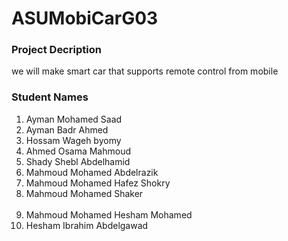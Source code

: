 <h1>ASUMobiCarG03</h1>
<h3>Project Decription</h3>
we will make smart car that supports remote control from mobile
<h3>Student Names</h3>
<ol>
<li>Ayman Mohamed Saad</li>
<li>Ayman Badr Ahmed</li>
<li>Hossam Wageh byomy</li>
  <li>Ahmed Osama Mahmoud</li>
  <li>Shady Shebl Abdelhamid</li>
  <li>Mahmoud Mohamed Abdelrazik</li>
  <li>Mahmoud Mohamed Hafez Shokry</li>
  <li>Mahmoud Mohamed Shaker</li>
  <li>Mahmoud Mohamed Hesham Mohamed</li>
  <li>Hesham Ibrahim Abdelgawad</li>
</ol?
